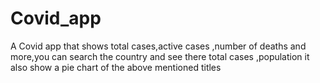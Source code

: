 # Covid_app
A Covid app that shows total cases,active cases ,number of deaths and more,you can search the country and see there total cases ,population
it also show a pie chart of the above mentioned titles
